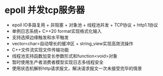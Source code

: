 # epoll 并发tcp服务器

- epoll IO多路复用 + 非阻塞 + 对象池 + 线程池并发 + TCP协议 + http1.1协议
- 单例日志系统+ C++20 format实现格式化输入
- 支持选择边缘触发和水平触发
- vector\<char\>自动增长的缓冲区 + string\_view实现高效流操作
- C++文件流实现文件传输功能
- 线程池支持函数加变长参数形式和function\<void\>对象
- 暂时使用生产者消费者模型实现日志多线程安全
- 使用状态机解析http请求报文，解决请求报文一次未接受完毕的情景

